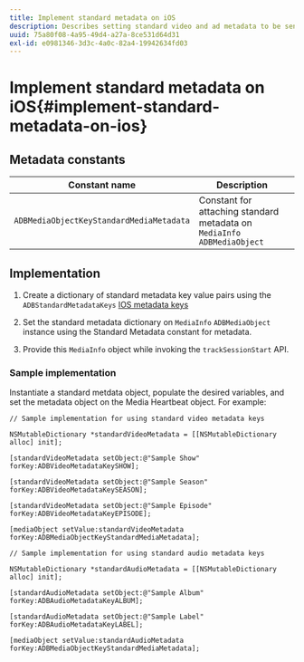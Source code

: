 ```yaml
---
title: Implement standard metadata on iOS
description: Describes setting standard video and ad metadata to be sent with tracking calls on iOS.
uuid: 75a80f08-4a95-49d4-a27a-8ce531d64d31
exl-id: e0981346-3d3c-4a0c-82a4-19942634fd03
---
```

# Implement standard metadata on iOS{#implement-standard-metadata-on-ios}

## Metadata constants

|  Constant name  | Description&nbsp;&nbsp;  |
|---|---|
|  `ADBMediaObjectKeyStandardMediaMetadata`  | Constant for attaching standard metadata on `MediaInfo ADBMediaObject`  |

## Implementation

1. Create a dictionary of standard metadata key value pairs using the `ADBStandardMetadataKeys` 
   [IOS metadata keys](/help/sdk-implement/track-av-playback/impl-std-metadata/ios-metadata-keys.md)

1. Set the standard metadata dictionary on `MediaInfo` `ADBMediaObject` instance using the Standard Metadata constant for metadata. 

1. Provide this `MediaInfo` object while invoking the `trackSessionStart` API.

### Sample implementation

Instantiate a standard metdata object, populate the desired variables, and set the metadata object on the Media Heartbeat object. For example: 

```
// Sample implementation for using standard video metadata keys 
 
NSMutableDictionary *standardVideoMetadata = [[NSMutableDictionary alloc] init]; 
 
[standardVideoMetadata setObject:@"Sample Show" forKey:ADBVideoMetadataKeySHOW]; 
 
[standardVideoMetadata setObject:@"Sample Season" forKey:ADBVideoMetadataKeySEASON]; 
 
[standardVideoMetadata setObject:@"Sample Episode" forKey:ADBVideoMetadataKeyEPISODE]; 
 
[mediaObject setValue:standardVideoMetadata forKey:ADBMediaObjectKeyStandardMediaMetadata];
```

```
// Sample implementation for using standard audio metadata keys 
 
NSMutableDictionary *standardAudioMetadata = [[NSMutableDictionary alloc] init];  
 
[standardAudioMetadata setObject:@"Sample Album"   forKey:ADBAudioMetadataKeyALBUM];  
 
[standardAudioMetadata setObject:@"Sample Label"   forKey:ADBAudioMetadataKeyLABEL]; 
 
[mediaObject setValue:standardAudioMetadata   forKey:ADBMediaObjectKeyStandardMediaMetadata];
```

